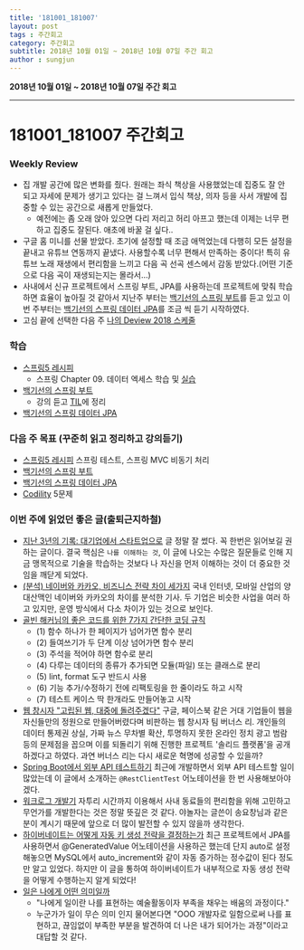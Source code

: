 ```yaml
---
title: '181001_181007'  
layout: post  
tags : 주간회고
category: 주간회고
subtitle: 2018년 10월 01일 ~ 2018년 10월 07일 주간 회고
author : sungjun
---
```


**2018년 10월 01일 ~ 2018년 10월 07일 주간 회고** 

---

# 181001_181007 주간회고

### Weekly Review
- 집 개발 공간에 많은 변화를 줬다. 원래는 좌식 책상을 사용했었는데 집중도 잘 안 되고 자세에 문제가 생기고 있다는 걸 느껴서 입식 책상, 의자 등을 사서 개발에 집중할 수 있는 공간으로 새롭게 만들었다.
    - 예전에는 좀 오래 앉아 있으면 다리 저리고 허리 아프고 했는데 이제는 너무 편하고 집중도 잘된다. 애초에 바꿀 걸 싶다..
- 구글 홈 미니를 선물 받았다. 초기에 설정할 때 조금 애먹었는데 다행히 모든 설정을 끝내고 유튜브 연동까지 끝냈다. 사용할수록 너무 편해서 만족하는 중이다! 특히 유튜브 노래 재생에서 편리함을 느끼고 다음 곡 선곡 센스에서 감동 받았다.(어떤 기준으로 다음 곡이 재생되는지는 몰라서...)
- 사내에서 신규 프로젝트에서 스프링 부트, JPA를 사용하는데 프로젝트에 맞춰 학습하면 효율이 높아질 것 같아서 지난주 부터는  [백기선의 스프링 부트](https://www.inflearn.com/course/%EC%8A%A4%ED%94%84%EB%A7%81%EB%B6%80%ED%8A%B8/)를 듣고 있고 이번 주부터는 [백기선의 스프링 데이터 JPA](https://www.inflearn.com/course/%EC%8A%A4%ED%94%84%EB%A7%81-%EB%8D%B0%EC%9D%B4%ED%84%B0-jpa/)를 조금 씩 듣기 시작하였다.
- 고심 끝에 선택한 다음 주 [나의 Deview 2018 스케줄](https://twitter.com/kwen5600/status/1046902224410963968)

### 학습
- [스프링5 레시피](https://book.naver.com/bookdb/book_detail.nhn?bid=13911953)
    - 스프링 Chapter 09. 데이터 엑세스 학습 및 [실습](https://github.com/gwonsungjun/spring-recipes)
- [백기선의 스프링 부트](https://www.inflearn.com/course/%EC%8A%A4%ED%94%84%EB%A7%81%EB%B6%80%ED%8A%B8/)
    - 강의 듣고 [TIL](https://github.com/gwonsungjun/TIL/blob/master/Spring/Spring-Boot/Whiteship-springboot.md)에 정리
- [백기선의 스프링 데이터 JPA](https://www.inflearn.com/course/%EC%8A%A4%ED%94%84%EB%A7%81-%EB%8D%B0%EC%9D%B4%ED%84%B0-jpa/)

### 다음 주 목표 (꾸준히 읽고 정리하고 강의듣기)
- [스프링5 레시피](https://book.naver.com/bookdb/book_detail.nhn?bid=13911953) 스프링 테스트, 스프링 MVC 비동기 처리
- [백기선의 스프링 부트](https://www.inflearn.com/course/%EC%8A%A4%ED%94%84%EB%A7%81%EB%B6%80%ED%8A%B8/)
- [백기선의 스프링 데이터 JPA](https://www.inflearn.com/course/%EC%8A%A4%ED%94%84%EB%A7%81-%EB%8D%B0%EC%9D%B4%ED%84%B0-jpa/)
- [Codility](https://www.codility.com/) 5문제

### 이번 주에 읽었던 좋은 글(출퇴근지하철)
- [지난 3년의 기록: 대기업에서 스타트업으로](https://brightparagon.wordpress.com/2018/09/27/movetostartup/) 글 정말 잘 썼다. 꼭 한번은 읽어보길 권하는 글이다. 결국 핵심은 `나를 이해하는 것`, 이 글에 나오는 수많은 질문들로 인해 지금 맹목적으로 기술을 학습하는 것보다 나 자신을 먼저 이해하는 것이 더 중요한 것임을 깨닫게 되었다.
- [(분석) 네이버와 카카오, 비즈니스 전략 차이 세가지](https://byline.network/2018/09/28-32/) 국내 인터넷, 모바일 산업의 양대산맥인 네이버와 카카오의 차이를 분석한 기사. 두 기업은 비슷한 사업을 여러 하고 있지만, 운영 방식에서 다소 차이가 있는 것으로 보인다.
- [골빈 해커님의 좋은 코드를 위한 7가지 간단한 코딩 규칙](https://github.com/golbin/7-rules-for-better-code/blob/master/README.md) 
    - (1) 함수 하나가 한 페이지가 넘어가면 함수 분리
    - (2) 들여쓰기가 두 단계 이상 넘어가면 함수 분리
    - (3) 주석을 적어야 하면 함수로 분리
    - (4) 다루는 데이터의 종류가 추가되면 모듈(파일) 또는 클래스로 분리
    - (5) lint, format 도구 반드시 사용
    - (6) 기능 추가/수정하기 전에 리팩토링을 한 줄이라도 하고 시작
    - (7) 테스트 케이스 딱 한개라도 만들어놓고 시작
- [웹 창시자 "고립된 웹, 대중에 돌려주겠다"](http://m.zdnet.co.kr/column_view.asp?artice_id=20181002142441&re=zdk#imadnews) 구글, 페이스북 같은 거대 기업들이 웹을 자신들만의 정원으로 만들어버렸다며 비판하는 웹 창시자 팀 버너스 리. 개인들의 데이터 통제권 상실, 가짜 뉴스 무차별 확산, 투명하지 못한 온라인 정치 광고 범람 등의 문제점을 꼽으며 이를 되돌리기 위해 진행한 프로젝트 '솔리드 플랫폼'을 공개하겠다고 하였다. 과연 버너스 리는 다시 새로운 혁명에 성공할 수 있을까?
- [Spring Boot에서 외부 API 테스트하기](https://jojoldu.tistory.com/341) 최근에 개발하면서 외부 API 테스트할 일이 많았는데 이 글에서 소개하는 `@RestClientTest` 어노테이션을 한 번 사용해보아야겠다.
- [워크로그 개발기](https://yanolja.github.io/2018/09/Work-Log) 자투리 시간까지 이용해서 사내 동료들의 편리함을 위해 고민하고 무언가를 개발한다는 것은 정말 뜻깊은 것 같다. 야놀자는 글쓴이 송요창님과 같은 분이 계시기 때문에 앞으로 더 많이 발전할 수 있지 않을까 생각한다.
- [하이버네이트는 어떻게 자동 키 생성 전략을 결정하는가](https://www.popit.kr/%ED%95%98%EC%9D%B4%EB%B2%84%EB%84%A4%EC%9D%B4%ED%8A%B8%EB%8A%94-%EC%96%B4%EB%96%BB%EA%B2%8C-%EC%9E%90%EB%8F%99-%ED%82%A4-%EC%83%9D%EC%84%B1-%EC%A0%84%EB%9E%B5%EC%9D%84-%EA%B2%B0%EC%A0%95%ED%95%98/) 최근 프로젝트에서 JPA를 사용하면서 @GeneratedValue 어노테이션을 사용하곤 했는데 단지 auto로 설정해놓으면 MySQL에서 auto_increment와 같이 자동 증가하는 정수값이 된다 정도만 알고 있었다. 하지만 이 글을 통하여 하이버네이트가 내부적으로 자동 생성 전략을 어떻게 수행하는지 알게 되었다!
- [일은 나에게 어떤 의미일까](https://brunch.co.kr/@hee072794/117)
    - "나에게 일이란 나를 표현하는 예술활동이자 부족을 채우는 배움의 과정이다."
    - 누군가가 일이 무슨 의미 인지 물어본다면 "OOO 개발자로 일함으로써 나를 표현하고, 끊임없이 부족한 부분을 발견하여 더 나은 내가 되어가는 과정"이라고 대답할 것 같다. 